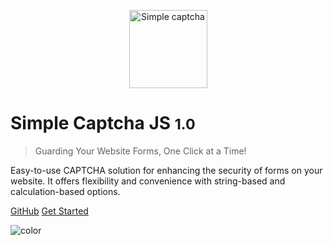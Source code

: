 <!-- _coverpage.md -->

<p align="center">
  <a href="https://otha.works/simple-captcha">
    <img src="https://i.ibb.co/S3zTMLM/simple-captcha-js.png" alt="Simple captcha" width="125px">
  </a>
</p>

# Simple Captcha JS <small>1.0</small>

> Guarding Your Website Forms, One Click at a Time!

Easy-to-use CAPTCHA solution for enhancing the security of forms on your website. It offers flexibility and convenience with string-based and calculation-based options.

[GitHub](https://github.com/iietmoon/simple-captcha-js)
[Get Started](#get-started-🚀)

<!-- background color -->

![color](#F2FEDC)